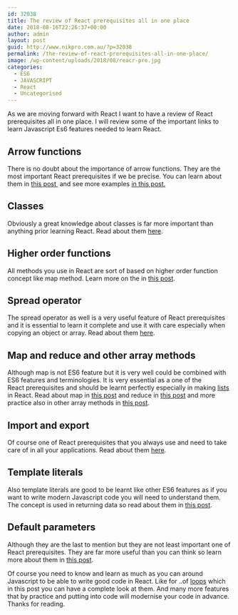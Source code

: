 ```yaml
---
id: 32038
title: The review of React prerequisites all in one place
date: 2018-08-16T22:26:37+00:00
author: admin
layout: post
guid: http://www.nikpro.com.au/?p=32038
permalink: /the-review-of-react-prerequisites-all-in-one-place/
image: /wp-content/uploads/2018/08/reacr-pre.jpg
categories:
  - ES6
  - JAVASCRIPT
  - React
  - Uncategorised
---
```

As we are moving forward with React I want to have a review of React prerequisites all in one place. I will review some of the important links to learn Javascript Es6 features needed to learn React.

## Arrow functions

There is no doubt about the importance of arrow functions. They are the most important React prerequisites if we be precise. You can learn about them in [this post ](http://www.nikpro.com.au/all-you-need-to-know-about-arrow-functions-in-javascript/) and see more examples [in this post.](http://www.nikpro.com.au/some-arrow-function-benefits-with-examples-explained/)

## Classes

Obviously a great knowledge about classes is far more important than anything prior learning React. Read about them [here](http://www.nikpro.com.au/how-to-create-classes-in-javascript-es6/).

## Higher order functions

All methods you use in React are sort of based on higher order function concept like map method. Learn more on the in [this post](http://www.nikpro.com.au/higher-order-functions-in-javascript-with-examples/). 

## Spread operator

The spread operator as well is a very useful feature of React prerequisites and it is essential to learn it complete and use it with care especially when copying an object or array. Read about them [here](http://www.nikpro.com.au/what-is-spread-syntax-in-es6-and-how-to-use-it/).

## Map and reduce and other array methods

Although map is not ES6 feature but it is very well could be combined with ES6 features and terminologies. It is very essential as a one of the React prerequisites and should be learnt perfectly especially in making [lists](http://www.nikpro.com.au/using-map-method-in-react-components-with-examples-explained/) in React. Read about map in [this post](http://www.nikpro.com.au/javascript-es6-maps-with-examples/) and reduce in [this post](http://www.nikpro.com.au/javascript-es6-reduce-method/) and more practice also in other array methods in [this post](http://www.nikpro.com.au/practice-with-map-filter-and-sort-methods-in-javascript-the-es6-way/). 

## Import and export

Of course one of React prerequisites that you always use and need to take care of in all your applications. Read about them [here](http://www.nikpro.com.au/es6-export-and-import-statements-explained-with-examples/).

## Template literals

Also template literals are good to be learnt like other ES6 features as if you want to write modern Javascript code you will need to understand them. The concept is used in returning data so read about them in [this post](http://www.nikpro.com.au/template-literals-in-js6-explained/).

## Default parameters

Although they are the last to mention but they are not least important one of React prerequisites. They are far more useful than you can think so learn more about them in [this post](http://www.nikpro.com.au/default-parameters-in-javascript-es6-explained/).

Of course you need to know and learn as much as you can around Javascript to be able to write good code in React. Like for ..of [loops](http://www.nikpro.com.au/for-loop-in-javascript-and-es6-explained/) which in this post you can have a complete look at them. And many more features that by practice and putting into code will modernise your code in advance. Thanks for reading.